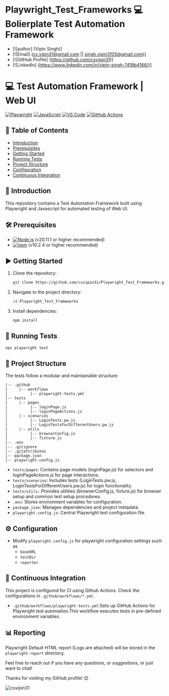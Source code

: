 # Playwright_Test_Frameworks 💻  Bolierplate Test Automation Framework

- [![author] (Vipin Singh)]
- [![Email] (cs.vipin31@gmail.com || singh.vipin3105@gmail.com)]
- [![GitHub Profile] (https://github.com/csvipin31)]
- [![LinkedIn] (https://www.linkedin.com/in/vipin-singh-7418b4166/)]

# 💻 Test Automation Framework | Web UI 

[![Playwright](https://img.shields.io/badge/Playwright-34495E?style=for-the-badge&logo=playwright&logoColor=white)](https://playwright.dev/)
[![JavaScript](https://img.shields.io/badge/JavaScript-F7DF1E?style=for-the-badge&logo=javascript&logoColor=black)](https://js.org/index.html) 
[![VS Code](https://img.shields.io/badge/VS_Code-007ACC?style=for-the-badge&logo=visual-studio-code&logoColor=white)](https://code.visualstudio.com/)
[![GitHub Actions](https://img.shields.io/badge/GitHub%20Actions-2088FF?style=for-the-badge&logo=github-actions&logoColor=white)](https://github.com/features/actions) 

## 📑 Table of Contents
<!-- # - [Video Tutorial](#video-tutorial) -->
- [Introduction](#introduction)
- [Prerequisites](#prerequisites)
- [Getting Started](#getting-started)
- [Running Tests](#running-tests)
- [Project Structure](#project-structure)
- [Configuration](#configuration)
- [Continuous Integration](#continuous-integration)

## 📖 Introduction
This repository contains a Test Automation Framework built using Playwright and Javascript for automated testing of Web UI.

<!-- ## 🎥 Video Tutorial

<a href="https://www.youtube.com/watch?v=g0nG6aPbpl4&list=PLrBBHmoBFxBUu9G7haETpa0B03H9GnfKX"> <img src="https://img.youtube.com/vi/g0nG6aPbpl4/0.jpg" alt="Test Automation Framework | WEB | Cypress + JS" width="200"> </a>

Click on the image above to watch the tutorials. -->

## 🛠️ Prerequisites

- [![Node.js](https://img.shields.io/badge/Node.js-43853D?style=for-the-badge&logo=node.js&logoColor=white)](https://nodejs.org/) (v20.11.1 or higher recommended)
- [![npm](https://img.shields.io/badge/npm-CB3837?style=for-the-badge&logo=npm&logoColor=white)](https://www.npmjs.com/) (v10.2.4 or higher recommended)

## ▶️ Getting Started

1. Clone the repository:

   ```bash
   git clone https://github.com/csvipin31/Playwright_Test_Frameworks.git
   ```

2. Navigate to the project directory:

   ```bash
   cd Playwright_Test_Frameworks
   ```

3. Install dependencies:

   ```bash
   npm install
   ```

## 🚀 Running Tests

  ```bash
  npx playwright test
  ```

## 📁 Project Structure

The tests follow a modular and maintainable structure:

```
|-- .github
|     |-- workflows
|          |-- playwright-tests.yml
|-- tests
|     |-- pages
|          |-- loginPage.js
|          |-- loginPageActions.js
|     |-- scenarios
|          |-- LoginTests.pw.js
|          |-- LoginTestsForDifferentUsers.pw.js
|     |-- utils
|          |-- browserConfig.js
|          |-- fixture.js
|-- .env
|-- .gitignore
|-- .gitattributes
|-- package.json
|-- playwright.config.js
```


- `tests/pages`: Contains page models (loginPage.js) for selectors and loginPageActions.js for page interactions.
- `tests/scenarios`: Includes tests (LoginTests.pw.js, LoginTestsForDifferentUsers.pw.js) for login functionality.
- `tests/utils:` Provides utilities (browserConfig.js, fixture.js) for browser setup and common test setup procedures.
- `.env`: Stores environment variables for configuration.
- `package.json`: Manages dependencies and project metadata.
- `playwright.config.js`: Central Playwright test configuration file.

## ⚙️ Configuration

- Modify `playwright.config.js` for playwright configuration settings such as
  - `baseURL`
  - `testDir`
  - `reporter`

## 🔄 Continuous Integration

This project is configured for CI using Github Actions. Check the configurations in `.github/workflows/*.yml`.

- `.github/workflows/playwright-tests.yml`:Sets up GitHub Actions for Playwright test automation.This workflow executes tests in pre-defined environment variables.

## 📊 Reporting

Playwright Default HTML report (Logs are attached) will be stored in the `playwright-report` directory.

Feel free to reach out if you have any questions, or suggestions, or just want to chat!

Thanks for visiting my GitHub profile! 😊

<p align="left"> <img src="https://komarev.com/ghpvc/?username=csvipin31&label=Profile%20views&color=0e75b6&style=flat" alt="csvipin31" /> </p>
